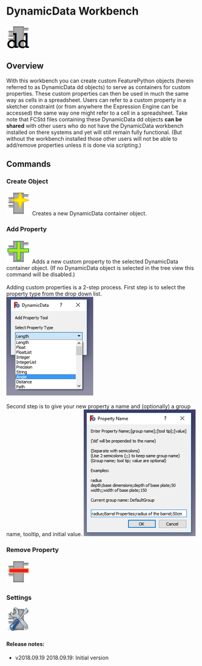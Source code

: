 # DynamicData Workbench
<img src="Resources/icons/DynamicDataLogo.png" alt="icon">

## Overview

With this workbench you can create custom FeaturePython objects (herein referred to as DynamicData dd objects) to serve as containers for custom properties.  These custom properties can then be used in much the same way as cells in a spreadsheet.  Users can refer to a custom property in a sketcher constraint (or from anywhere the Expression Engine can be accessed) the same way one might refer to a cell in a spreadsheet.  Take note that FCStd files containing these DynamicData dd objects <b>can be shared</b> with other users who do not have the DynamicData workbench installed on there systems and yet will still remain fully functional.  (But without the workbench installed those other users will not be able to add/remove properties unless it is done via scripting.)

## Commands

### Create Object
<img src="Resources/icons/CreateObject.png" alt="icon">
Creates a new DynamicData container object.

### Add Property
<img src="Resources/icons/AddProperty.png" alt="icon">
Adds a new custom property to the selected DynamicData container object.  (If no DynamicData object is selected in the tree view this command will be disabled.)<br/>
<br/>
Adding custom properties is a 2-step process.  First step is to select the property type from the drop down list.
<br/>
<img src="add_property_scr.png" alt="add property screenshot">
<br/>
<br/>
Second step is to give your new property a name and (optionally) a group name, tooltip, and initial value.
<img src="add_property_scr2.png" alt="add property screenshot 2">

### Remove Property
<img src="Resources/icons/RemoveProperty.png" alt="icon">

### Settings
<img src="Resources/icons/Settings.png" alt="icon">








#### Release notes: 

* v2018.09.19  2018.09.19:  Initial version
